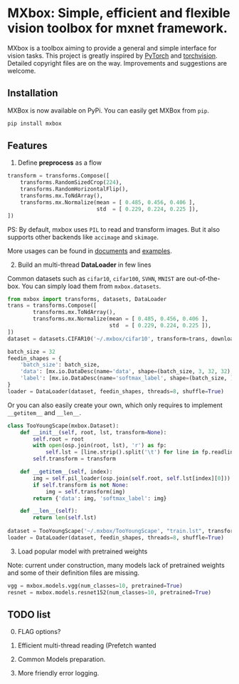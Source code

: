 # MXbox: Simple, efficient and flexible vision toolbox for mxnet framework.

MXbox is a toolbox aiming to provide a general and simple interface for vision tasks. This project is greatly inspired by [PyTorch](https://github.com/pytorch/pytorch) and [torchvision](https://github.com/pytorch/vision). Detailed copyright files are on the way. Improvements and suggestions are welcome.


## Installation
MXBox is now available on PyPi. You can easily get MXBox from `pip`.
```bash
pip install mxbox
```

## Features
1. Define **preprocess** as a flow

```python
transform = transforms.Compose([
    transforms.RandomSizedCrop(224),
    transforms.RandomHorizontalFlip(),
    transforms.mx.ToNdArray(),
    transforms.mx.Normalize(mean = [ 0.485, 0.456, 0.406 ],
                            std  = [ 0.229, 0.224, 0.225 ]),
])
```

PS: By default, mxbox uses `PIL` to read and transform images. But it also supports other backends like `accimage` and `skimage`.

More usages can be found in [documents](mxbox/transforms/README.md) and [examples](Examples/).

2) Build an multi-thread **DataLoader** in few lines

Common datasets such as `cifar10`, `cifar100`, `SVHN`, `MNIST` are out-of-the-box. You can simply load them from `mxbox.datasets`.

```python
from mxbox import transforms, datasets, DataLoader
trans = transforms.Compose([
        transforms.mx.ToNdArray(), 
        transforms.mx.Normalize(mean = [ 0.485, 0.456, 0.406 ],
                                std  = [ 0.229, 0.224, 0.225 ]),
])
dataset = datasets.CIFAR10('~/.mxbox/cifar10', transform=trans, download=True)

batch_size = 32
feedin_shapes = {
    'batch_size': batch_size,
    'data': [mx.io.DataDesc(name='data', shape=(batch_size, 3, 32, 32), layout='NCHW')],
    'label': [mx.io.DataDesc(name='softmax_label', shape=(batch_size, ), layout='N')]
}
loader = DataLoader(dataset, feedin_shapes, threads=8, shuffle=True)
```  

Or you can also easily create your own, which only requires to implement `__getitem__` and `__len__`.

```python
class TooYoungScape(mxbox.Dataset):
    def __init__(self, root, lst, transform=None):
        self.root = root
        with open(osp.join(root, lst), 'r') as fp:
            self.lst = [line.strip().split('\t') for line in fp.readlines()]
        self.transform = transform

    def __getitem__(self, index):
        img = self.pil_loader(osp.join(self.root, self.lst[index][0]))
        if self.transform is not None:
            img = self.transform(img)
        return {'data': img, 'softmax_label': img}

    def __len__(self):
        return len(self.lst)
        
dataset = TooYoungScape('~/.mxbox/TooYoungScape', "train.lst", transform=trans)
loader = DataLoader(dataset, feedin_shapes, threads=8, shuffle=True)
```
    

3) Load popular model with pretrained weights

Note: current under construction, many models lack of pretrained weights and some of their definition files are missing.


```python
vgg = mxbox.models.vgg(num_classes=10, pretrained=True)
resnet = mxbox.models.resnet152(num_classes=10, pretrained=True)
```

## TODO list

0) FLAG options? 

1) Efficient multi-thread reading (Prefetch wanted

2) Common Models preparation.

3) More friendly error logging.
